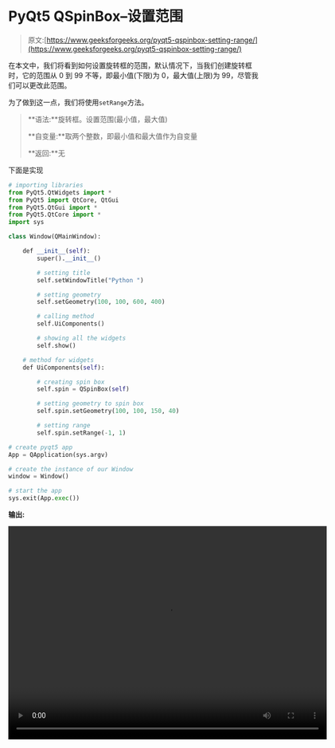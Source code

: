 # PyQt5 QSpinBox–设置范围

> 原文:[https://www.geeksforgeeks.org/pyqt5-qspinbox-setting-range/](https://www.geeksforgeeks.org/pyqt5-qspinbox-setting-range/)

在本文中，我们将看到如何设置旋转框的范围，默认情况下，当我们创建旋转框时，它的范围从 0 到 99 不等，即最小值(下限)为 0，最大值(上限)为 99，尽管我们可以更改此范围。

为了做到这一点，我们将使用`setRange`方法。

> **语法:**旋转框。设置范围(最小值，最大值)
> 
> **自变量:**取两个整数，即最小值和最大值作为自变量
> 
> **返回:**无

下面是实现

```py
# importing libraries
from PyQt5.QtWidgets import * 
from PyQt5 import QtCore, QtGui
from PyQt5.QtGui import * 
from PyQt5.QtCore import * 
import sys

class Window(QMainWindow):

    def __init__(self):
        super().__init__()

        # setting title
        self.setWindowTitle("Python ")

        # setting geometry
        self.setGeometry(100, 100, 600, 400)

        # calling method
        self.UiComponents()

        # showing all the widgets
        self.show()

    # method for widgets
    def UiComponents(self):

        # creating spin box
        self.spin = QSpinBox(self)

        # setting geometry to spin box
        self.spin.setGeometry(100, 100, 150, 40)

        # setting range
        self.spin.setRange(-1, 1)

# create pyqt5 app
App = QApplication(sys.argv)

# create the instance of our Window
window = Window()

# start the app
sys.exit(App.exec())
```

**输出:**

<video class="wp-video-shortcode" id="video-407286-1" width="640" height="428" preload="metadata" controls=""><source type="video/mp4" src="https://media.geeksforgeeks.org/wp-content/uploads/20200502020422/Python-02-05-2020-02_03_40.mp4?_=1">[https://media.geeksforgeeks.org/wp-content/uploads/20200502020422/Python-02-05-2020-02_03_40.mp4](https://media.geeksforgeeks.org/wp-content/uploads/20200502020422/Python-02-05-2020-02_03_40.mp4)</video>